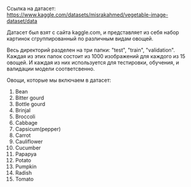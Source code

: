 Cсылка на датасет: https://www.kaggle.com/datasets/misrakahmed/vegetable-image-dataset/data

Датасет был взят с сайта kaggle.com, и представляет из себя набор картинок сгруппированный по различным видам овощей. 


Весь директорий разделен на три папки: "test", "train", "validation". 
Каждая из этих папок состоит из 1000 изображений для каждого из 15 овощей. И каждая из них используется для тестировки, обучения, и валидации модели соответсвенно. 

Овощи, которые мы включаем в датасет:

1. Bean 
2. Bitter gourd 
3. Bottle gourd 
4. Brinjal 
5. Broccoli
6. Cabbage 
7. Capsicum(pepper)
8. Carrot 
9. Cauliflower 
10. Cucumber 
11. Papapya
12. Potato 
13. Pumpkin 
14. Radish 
15. Tomato 
